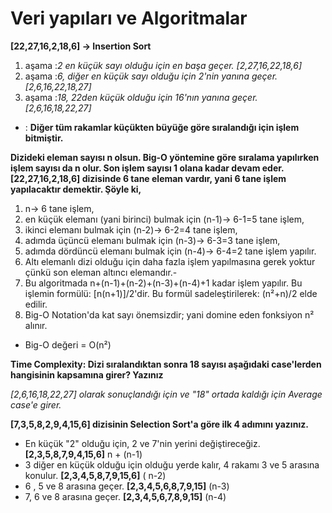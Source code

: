 # Veri yapıları ve Algoritmalar
**[22,27,16,2,18,6] -> Insertion Sort** 

1. aşama :*2 en küçük sayı olduğu için en başa geçer. [2,27,16,22,18,6]*
2. aşama :*6, diğer en küçük sayı olduğu için 2'nin yanına geçer. [2,6,16,22,18,27]*
3. aşama :*18, 22den küçük olduğu için 16'nın yanına geçer.  [2,6,16,18,22,27]*
- : **Diğer tüm rakamlar küçükten büyüğe göre sıralandığı için işlem bitmiştir.**


**Dizideki eleman sayısı n olsun. Big-O yöntemine göre sıralama yapılırken işlem sayısı da n olur. Son işlem sayısı 1 olana kadar devam eder.**
**[22,27,16,2,18,6] dizisinde 6 tane eleman vardır, yani 6 tane işlem yapılacaktır demektir. Şöyle ki,**

1. n-> 6 tane işlem,
2. en küçük elemanı (yani birinci) bulmak için (n-1)-> 6-1=5 tane işlem,
3. ikinci elemanı bulmak için (n-2)-> 6-2=4 tane işlem,
4. adımda üçüncü elemanı bulmak için (n-3)-> 6-3=3 tane işlem,
5. adımda dördüncü elemanı bulmak için (n-4)-> 6-4=2 tane işlem yapılır.
6. Altı elemanlı dizi olduğu için daha fazla işlem yapılmasına gerek yoktur çünkü son eleman altıncı elemandır.-
7. Bu algoritmada n+(n-1)+(n-2)+(n-3)+(n-4)+1 kadar işlem yapılır. Bu işlemin formülü: [n(n+1)]/2'dir. Bu formül sadeleştirilerek: (n²+n)/2 elde edilir.
8. Big-O Notation'da kat sayı önemsizdir; yani domine eden fonksiyon n² alınır.

- Big-O değeri = O(n²)



 **Time Complexity: Dizi sıralandıktan sonra 18 sayısı aşağıdaki case'lerden hangisinin kapsamına girer? Yazınız**

*[2,6,16,18,22,27] olarak sonuçlandığı için ve "18" ortada kaldığı için Average case'e girer.*

**[7,3,5,8,2,9,4,15,6] dizisinin Selection Sort'a göre ilk 4 adımını yazınız.**
- En küçük "2" olduğu için, 2 ve 7'nin yerini değiştireceğiz. **[2,3,5,8,7,9,4,15,6]** n + (n-1)
- 3 diğer en küçük olduğu için olduğu yerde kalır, 4 rakamı 3 ve 5 arasına konulur. **[2,3,4,5,8,7,9,15,6]**  ( n-2)
- 6 , 5 ve 8 arasına geçer. **[2,3,4,5,6,8,7,9,15]** (n-3)
- 7, 6 ve 8 arasına geçer. **[2,3,4,5,6,7,8,9,15]** (n-4)
